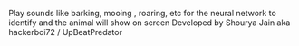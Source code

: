 Play sounds like barking, mooing , roaring, etc for the neural network to identify and the animal will show on screen
Developed by Shourya Jain aka hackerboi72 / UpBeatPredator
